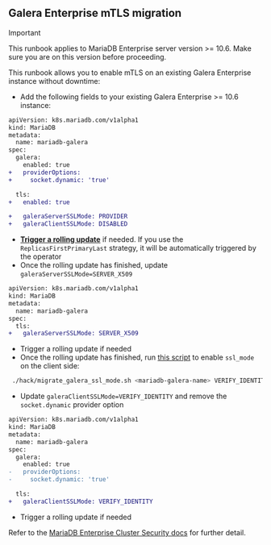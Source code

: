 ## Galera Enterprise mTLS migration

> [!IMPORTANT]  
> This runbook applies to MariaDB Enterprise server version >= 10.6. Make sure you are on this version before proceeding.

This runbook allows you to enable mTLS on an existing Galera Enterprise instance without downtime:

- Add the following fields to your existing Galera Enterprise >= 10.6 instance:

```diff
apiVersion: k8s.mariadb.com/v1alpha1
kind: MariaDB
metadata:
  name: mariadb-galera
spec:
  galera:
    enabled: true
+   providerOptions:
+     socket.dynamic: 'true'

  tls:
+   enabled: true

+   galeraServerSSLMode: PROVIDER
+   galeraClientSSLMode: DISABLED
```
- __[Trigger a rolling update](../UPDATES.md)__ if needed. If you use the `ReplicasFirstPrimaryLast` strategy, it will be automatically triggered by the operator
- Once the rolling update has finished, update `galeraServerSSLMode=SERVER_X509`
```diff
apiVersion: k8s.mariadb.com/v1alpha1
kind: MariaDB
metadata:
  name: mariadb-galera
spec:
  tls:
+   galeraServerSSLMode: SERVER_X509
```
- Trigger a rolling update if needed
- Once the rolling update has finished, run [this script](../../hack/migrate_galera_ssl_mode.sh) to enable `ssl_mode` on the client side:
```bash
 ./hack/migrate_galera_ssl_mode.sh <mariadb-galera-name> VERIFY_IDENTITY
```
- Update `galeraClientSSLMode=VERIFY_IDENTITY` and remove the `socket.dynamic` provider option
```diff
apiVersion: k8s.mariadb.com/v1alpha1
kind: MariaDB
metadata:
  name: mariadb-galera
spec:
  galera:
    enabled: true
-   providerOptions:
-     socket.dynamic: 'true'

  tls:
+   galeraClientSSLMode: VERIFY_IDENTITY
```
- Trigger a rolling update if needed

Refer to the [MariaDB Enterprise Cluster Security docs](https://mariadb.com/docs/server/security/galera/) for further detail.